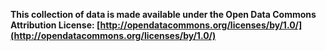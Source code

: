 **This collection of data is made available under the Open Data Commons Attribution License: [http://opendatacommons.org/licenses/by/1.0/](http://opendatacommons.org/licenses/by/1.0/)**

